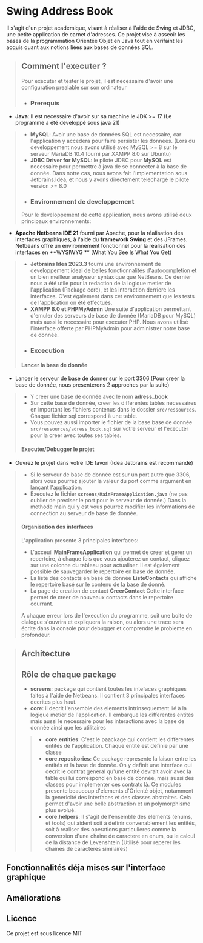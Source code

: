 Swing Address Book
==================

Il s'agit d'un projet academique, visant à réaliser à l'aide de Swing et JDBC, une petite application de carnet
d'adresses.
Ce projet vise à asseoir les bases de la programmation Orientée Objet en Java tout en verifaint les acquis quant aux
notions liées aux bases de données SQL.

> ## Comment l'executer ?
> Pour executer et tester le projet, il est necessaire d'avoir une configuration prealable sur son ordinateur
>- ### Prerequis
   >
- **Java**: Il est necessaire d'avoir sur sa machine le JDK >= 17 (Le programme a été developpé sous java 21)
>  - **MySQL**: Avoir une base de données SQL est necessaire, car l'application y accedera pour faire persister les
     données. (Lors du developpement nous avons utilisé avec MySQL >= 8 sur le serveur MariaDB 10.4 fourni par XAMPP 8.0
     sur Ubuntu)
>  - **JDBC Driver for MySQL**: le pilote JDBC pour **MySQL** est necessaire pour permettre à java de se connecter à la
     base de donnée. Dans notre cas, nous avons fait l'implementation sous Jetbrains.Idea, et nous y avons directement
     telechargé le pilote version >= 8.0
>- ### Environnement de developpement
   >  Pour le developpement de cette application, nous avons utilisé deux principaux environnements:
   >
   >
- **Apache Netbeans IDE 21** fourni par Apache, pour la réalisation des interfaces graphiques, à l'aide du **framework
  Swing** et des JFrames. Netbeans offre un environnement fonctionnel pour la réalisation des interfaces en **WYSIWYG
  ** (What You See Is What You Get)
>  - **Jetbrains Idea 2023.3** fourni une environnement de developpement ideal de belles fonctionnalités
     d'autocompletion et un bien meilleur analyseur syntaxique que NetBeans. Ce dernier nous a été utile pour la
     redaction de la logique metier de l'application (Package core), et les interaction derriere les interfaces. C'est
     également dans cet environnement que les tests de l'application on été effectués.
>  - **XAMPP 8.0 et PHPMyAdmin** Une suite d'application permettant d'emuler des serveurs de base de donnée (MariaDB
     pour MySQL) mais aussi le necessaire pour executer PHP. Nous avons utilisé l'interface offerte par PHPMyAdmin pour
     administrer notre base de donnée.
>- ### Excecution
   >  #### Lancer la base de donnée
   >
- Lancer le serveur de base de donner sur le port 3306 (Pour creer la base de donnée, nous presenterons 2 approches par
  la suite)
>  - Y creer une base de donnée avec le nom **adress_book**
>  - Sur cette base de donnée, creer les differentes tables necessaires en important les fichiers contenus dans le
     dossier `src/ressources`. Chaque fichier sql correspond à une table.
>  - Vous pouvez aussi importer le fichier de la base base de donnée `src/ressources/adress_book.sql` sur votre serveur
     et l'executer pour la creer avec toutes ses tables.
   >  #### Executer/Debugger le projet
   >
- Ouvrez le projet dans votre IDE favori (Idea Jetbrains est recommandé)
>  - Si le serveur de base de donnée est sur un port autre que 3306, alors vous pourrez ajouter la valeur du port comme
     argument en lançant l'application.
>  - Executez le fichier **`screens/MainFrameApplication.java`** (ne pas oublier de preciser le port pour le serveur de
     donnée.) Dans la methode main qui y est vous pourrez modifier les informations de connection au serveur de base de
     donnée.
   >  #### Organisation des interfaces
   >  L'application presente 3 principales interfaces:
   >
   >  - L'acceuil **MainFrameApplication** qui permet de creer et gerer un repertoire, à chaque fois que vous ajouterez un
  contact, cliquez sur une colonne du tableau pour actualiser. Il est également possible de sauvegarder le repertoire en
  base de donnée.
>  - La liste des contacts en base de donnée **ListeContacts** qui affiche le repertoire basé sur le contenu de la base
     de donné.
>  - La page de creation de contact **CreerContact** Cette interface permet de creer de nouveaux contacts dans le
     repertoire courrant.
>
> A chaque erreur lors de l'execution du programme, soit une boite de dialogue s'ouvrira et expliquera la raison, ou
> alors une trace sera écrite dans la console pour debugger et comprendre le probleme en profondeur.

> ## Architecture
>
>## Rôle de chaque package
>- **screens**: package qui contient toutes les intefaces graphiques faites à l'aide de Netbeans. Il contient 3
   principales interfaces decrites plus haut.
>- **core**: il decrit l'ensemble des elements intrinsequement lié à la logique metier de l'application. Il embarque les
   differentes entités mais aussi le necessaire pour les interactions avec la base de donnée ainsi que les utilitaires
> > - **core.entities**: C'est le paackage qui contient les differentes entités de l'application. Chaque entité est
      definie par une classe
> >- **core.repositories**: Ce package represente la laison entre les entités et la base de donnée. On y definit une
     interface qui decrit le contrat general qu'une entité devrait avoir avec la table qui lui correspond en base de
     donnée, mais aussi des classes pour implementer ces contrats là. Ce modules presente beaucoup d'elements d'Orienté
     objet, notamment la genericité des interfaces et des classes abstraites. Cela permet d'avoir une belle abstraction
     et un polymorphisme plus evolué.
> >- **core.helpers**: Il s'agit de l'ensemble des elements (enums, et tools) qui aident soit à definir convenablement
     les entités, soit à realiser des operations particulieres comme la conversion d'une chaine de caractere en enum, ou
     le calcul de la distance de Levenshtein (Utilisé pour reperer les chaines de caracteres similaires)

## Fonctionnalités déja mises sur l'interface graphique

## Améliorations

## Licence

Ce projet est sous licence MIT 